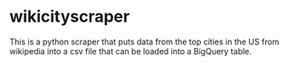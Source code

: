 # wikicityscraper
This is a python scraper that puts data from the top cities in the US from wikipedia into a csv file that can be loaded into a BigQuery table.  
